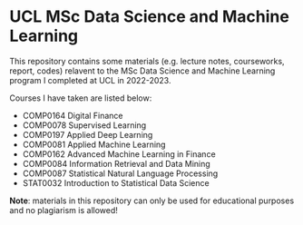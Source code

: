 # UCL MSc Data Science and Machine Learning

This repository contains some materials (e.g. lecture notes, courseworks, report, codes) relavent to the MSc Data Science and Machine Learning program I completed at UCL in 2022-2023.

Courses I have taken are listed below:

- COMP0164 Digital Finance
- COMP0078 Supervised Learning
- COMP0197 Applied Deep Learning
- COMP0081 Applied Machine Learning
- COMP0162 Advanced Machine Learning in Finance
- COMP0084 Information Retrieval and Data Mining
- COMP0087 Statistical Natural Language Processing
- STAT0032 Introduction to Statistical Data Science

**Note**: materials in this repository can only be used for educational purposes and no plagiarism is allowed!
